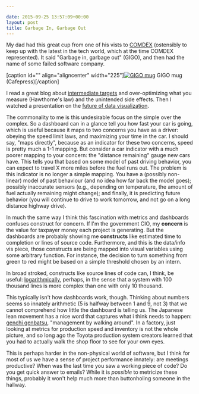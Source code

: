 ```yaml
---

date: 2015-09-25 13:57:09+00:00
layout: post
title: Garbage In, Garbage Out
---
```


My dad had this great cup from one of his vists to [COMDEX](https://en.wikipedia.org/wiki/COMDEX) (ostensibly to keep up with the latest in the tech world, which at the time COMDEX represented). It said "Garbage in, garbage out" (GIGO), and then had the name of some failed software company.

[caption id="" align="aligncenter" width="225"][![GIGO mug](http://i3.cpcache.com/product/204577100/garbage_in_garbage_out_mug.jpg?height=225&width=225)](http://www.cafepress.com/+garbage-in-garbage-out+mugs) GIGO mug (Cafepress)[/caption]



I read a great blog about [intermediate targets](http://danluu.com/percentile-latency/) and over-optimizing what you measure (Hawthorne's law) and the unintended side effects. Then I watched a presentation on the [future of data visualization](https://www.youtube.com/watch?v=vc1bq0qIKoA).

The commonality to me is this undesirable focus on the simple over the complex. So a dashboard can in a glance tell you how fast your car is going, which is useful because it maps to two concerns you have as a driver: obeying the speed limit laws, and maximizing your time in the car. I should say, "maps directly", because as an indicator for these two concerns, speed is pretty much a 1-1 mapping. But consider a car indicator with a much poorer mapping to your concern: the "distance remaining" gauge new cars have. This tells you that based on some model of past driving behavior, you can expect to travel X more miles before the fuel runs out. The problem is this indicator is no longer a simple mapping. You have a (possibly non-linear) model of past behaviour (and no idea how far back the model goes); possibly inaccurate sensors (e.g., depending on temperature, the amount of fuel actually remaining might change); and finally, it is predicting future behavior (you will continue to drive to work tomorrow, and not go on a long distance highway drive).

In much the same way I think this fascination with metrics and dashboards confuses construct for concern. If I'm the government CIO, my **concern** is the value for taxpayer money each project is generating. But the dashboards are probably showing me **constructs** like estimated time to completion or lines of source code. Furthermore, and this is the data/info vis piece, those constructs are being mapped into visual variables using some arbitrary function. For instance, the decision to turn something from green to red might be based on a simple threshold chosen by an intern.

In broad stroked, constructs like source lines of code can, I think, be useful: [logarithmically](http://www.huffingtonpost.com/ben-thomas/whats-halfway-between-1-and-9-kids-and-scientists-say-3_b_1982920.html), perhaps, in the sense that a system with 100 thousand lines is more complex than one with only 10 thousand.

This typically isn't how dashboards work, though. Thinking about numbers seems so innately arithmetic (5 is halfway between 1 and 9, not 3) that we cannot comprehend how little the dashboard is telling us. The Japanese lean movement has a nice word that captures what i think needs to happen: [genchi genbatsu](http://curiouscat.com/management/dictionary/genchigenbutsu), "management by walking around". In a factory, just looking at metrics for production speed and inventory is not the whole picture, and so long ago the Toyota production system creators learned that you had to actually walk the shop floor to see for your own eyes.

This is perhaps harder in the non-physical world of software, but I think for most of us we have a sense of project performance innately: are meetings productive? When was the last time you saw a working piece of code? Do you get quick answer to emails? While it is _possible_ to metricize these things, probably it won't help much more than buttonholing someone in the hallway.
